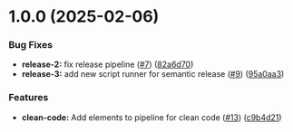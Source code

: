 # 1.0.0 (2025-02-06)


### Bug Fixes

* **release-2:** fix release pipeline ([#7](https://github.com/Yooo31/MicroFlowFront/issues/7)) ([82a6d70](https://github.com/Yooo31/MicroFlowFront/commit/82a6d70cdd78dc54097a0e1d733143efcf0538fe))
* **release-3:** add new script runner for semantic release ([#9](https://github.com/Yooo31/MicroFlowFront/issues/9)) ([95a0aa3](https://github.com/Yooo31/MicroFlowFront/commit/95a0aa36015139045908ab13f2e7695ebfe351e6))


### Features

* **clean-code:** Add elements to pipeline for clean code ([#13](https://github.com/Yooo31/MicroFlowFront/issues/13)) ([c9b4d21](https://github.com/Yooo31/MicroFlowFront/commit/c9b4d21c435094e438a7346d6c3a568c586a07be))

